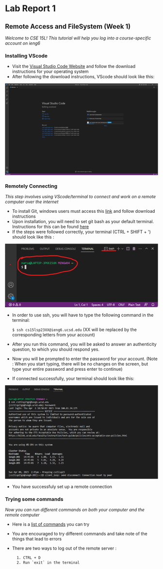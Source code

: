 # Lab Report 1

## Remote Access and FileSystem (Week 1)

*Welcome to CSE 15L! This tutorial will help you log into a course-specific account on ieng6*


### Installing VScode

* Visit the [Visual Studio Code Website](https://code.visualstudio.com/) and follow the download instructions for your operating system
* After following the download instructions, VScode should look like this:

![Image](VSCodeScreenshot.png)


### Remotely Connecting
*This step involves using VScode/terminal to connect and work on a remote computer over the internet*

* To install Git, windows users must access this [link](https://gitforwindows.org/) and follow download instructions
* Upon installation, you will need to set git bash as your default terminal. Instructions for this can be found [here](https://stackoverflow.com/questions/42606837/how-do-i-use-bash-on-windows-from-the-visual-studio-code-integrated-terminal/50527994#50527994)
* If the steps were followed correctly, your terminal (CTRL + SHIFT + ') should look like this :

![Image](TerminalPreview.png)

* In order to use ssh, you will have to type the following command in the terminal:

  `$ ssh cs15lsp23XX@ieng6.ucsd.edu` (XX will be replaced by the corresponding letters from your account)

* After you run this command, you will be asked to answer an authenticity question, to which you should respond yes.
* Now you will be prompted to enter the password for your account. (Note : When you start typing, there will be no changes on the screen, but type your entire password and press enter to continue)
* If connected successfully, your terminal should look like this:

![Image](TerminalAfterConnection.png)

* You have successfuly set up a remote connection


### Trying some commands

*Now you can run different commands on both your computer and the remote computer*

* Here is a [list of commands](https://tutorials.codebar.io/command-line/introduction/tutorial.html) you can try

* You are encouraged to try different commands and take note of the things that lead to errors

* There are two ways to log out of the remote server :

        1. CTRL + D
        2. Run `exit` in the terminal




